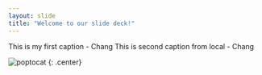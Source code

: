 ```yaml
---
layout: slide
title: "Welcome to our slide deck!"
---
```


This is my first caption - Chang
This is second caption from local - Chang

![poptocat](https://octodex.github.com/images/poptocat.png)
{: .center}
